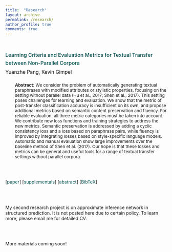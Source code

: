 ```yaml
---
title:  "Research"
layout: archive
permalink: /research/
author_profile: true
comments: true
---
```




<html>
<head>



<style>
p.xsmall {
    line-height: 1.55;
    font-size: 9.5pt;
    margin-left: 0px; 
}

p.small {
    line-height: 1.55;
    font-size: 11.5pt;
    margin-left: 0px; 
}

p.small2 {
    line-height: 2.00;
    font-size: 11.5pt;
    margin-left: 0px; 
}

p.medium {
    line-height: 1.55;
    font-size: 12.5pt;
    margin-left: 0px; 
}

p.big {
    line-height: 1.55;
}

p.noindent {
    line-height: 1.55;
    font-size: 13pt;
}


</style>
</head>


<body>




<br>

<p class="small">
<span style="font-weight:500"> <a href="https://arxiv.org/pdf/1810.11878.pdf" style="font-size: 12pt; color: #004D4D; text-decoration: none"> Learning Criteria and Evaluation Metrics for Textual Transfer between Non-Parallel Corpora </a> <br> </span>
<span style="line-height:210%"> Yuanzhe Pang, Kevin Gimpel </span>

<p style="font-size:10pt; margin-left: 30px"> <b> Abstract:</b> We consider the problem of automatically generating textual paraphrases with modified attributes or stylistic properties, focusing on the setting without parallel data (Hu et al., 2017; Shen et al., 2017). This setting poses challenges for learning and evaluation. We show that the metric of post-transfer classification accuracy is insufficient on its own, and propose additional metrics based on semantic content preservation and fluency. For reliable evaluation, all three metric categories must be taken into account. We contribute new loss functions and training strategies to address the new metrics. Semantic preservation is addressed by adding a cyclic consistency loss and a loss based on paraphrase pairs, while fluency is improved by integrating losses based on style-specific language models. Automatic and manual evaluation show large improvements over the baseline method of Shen et al. (2017). Our hope is that these losses and metrics can be general and useful tools for a range of textual transfer settings without parallel corpora.

<br><br>

[<a href="https://arxiv.org/pdf/1810.11878.pdf" style="color: #004D4D; text-decoration: none">paper</a>] [<a href="https://arxiv.org/pdf/1810.11878.pdf#page=12" style="color: #004D4D; text-decoration: none">supplementals</a>] [<a href="./" style="color: #004D4D; text-decoration: none">abstract</a>] [<a href="../misc-files/pang2018transfer.txt" style="color: #004D4D; text-decoration: none">BibTeX</a>]
</p>



<br><br>





<p class="small">

My second research project is on approximate inference network in structured prediction. It is not posted here due to certain policy. To learn more, please email me for detailed CV.

<br><br>

More materials coming soon!



<p>









